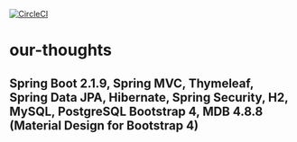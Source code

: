 [![CircleCI](https://circleci.com/gh/unmeshchow/our-thoughts.svg?style=svg)](https://circleci.com/gh/unmeshchow/our-thoughts)
# our-thoughts
## Spring Boot 2.1.9, Spring MVC, Thymeleaf, Spring Data JPA, Hibernate, Spring Security, H2, MySQL, PostgreSQL Bootstrap 4, MDB 4.8.8 (Material Design for Bootstrap 4)

